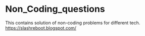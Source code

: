 # Non_Coding_questions
This contains solution of non-coding problems for different tech. https://slashreboot.blogspot.com/
